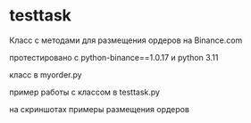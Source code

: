 # testtask
Класс с методами для размещения ордеров на Binance.com 

протестировано с python-binance==1.0.17 и python 3.11

класс в myorder.py

пример работы с классом в testtask.py

на скриншотах примеры размещения ордеров

